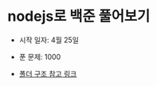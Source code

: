 # nodejs로 백준 풀어보기

- 시작 일자: 4월 25일

- 푼 문제: 1000

- [폴더 구조 참고 링크](https://velog.io/@eundada064/%EB%B0%B1%EC%A4%80-JavaScript-VSCode-%ED%99%98%EA%B2%BD-%EC%84%B8%ED%8C%85)
